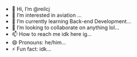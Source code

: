 - 👋 Hi, I’m @reilcj
- 👀 I’m interested in aviation ...
- 🌱 I’m currently learning Back-end Development...
- 💞️ I’m looking to collaborate on anything lol...
- 📫 How to reach me idk here ig...
- 😄 Pronouns: he/him...
- ⚡ Fun fact: idk...

<!---
reilcj/reilcj is a ✨ special ✨ repository because its `README.md` (this file) appears on your GitHub profile.
You can click the Preview link to take a look at your changes.
--->
